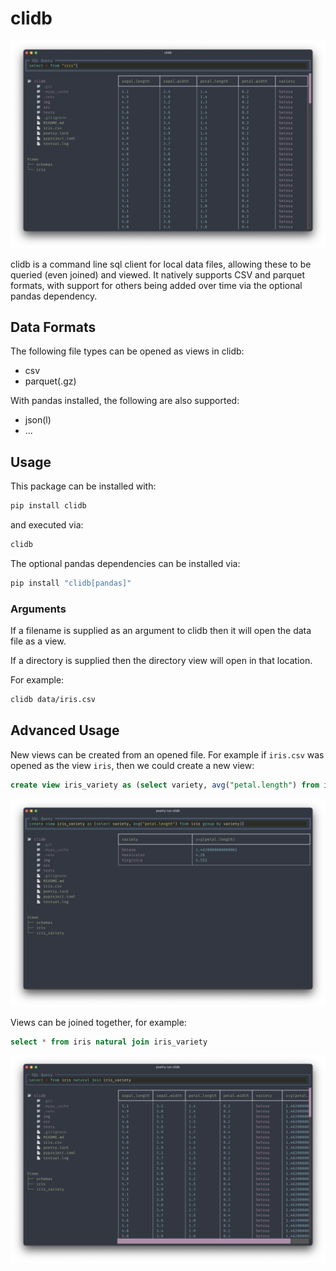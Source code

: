 # clidb

![screenshot](./img/iris.png)

clidb is a command line sql client for local data files, allowing these to be queried (even joined) and viewed. It natively supports CSV and parquet formats, with support for others being added over time via the optional pandas dependency.

## Data Formats
The following file types can be opened as views in clidb:
- csv
- parquet(.gz)

With pandas installed, the following are also supported:
- json(l)
- ...

## Usage

This package can be installed with:

```bash
pip install clidb
```

and executed via:

```bash
clidb
```

The optional pandas dependencies can be installed via:
```bash
pip install "clidb[pandas]"
```

### Arguments

If a filename is supplied as an argument to clidb then it will open the data file as a view.

If a directory is supplied then the directory view will open in that location.

For example:

```bash
clidb data/iris.csv
```

## Advanced Usage
New views can be created from an opened file. For example if `iris.csv` was opened as the view `iris`, then we could create a new view:
```sql
create view iris_variety as (select variety, avg("petal.length") from iris group by variety)
```

![create view](./img/iris_variety.png)

Views can be joined together, for example:
```sql
select * from iris natural join iris_variety
```

![join](./img/iris_join.png)
